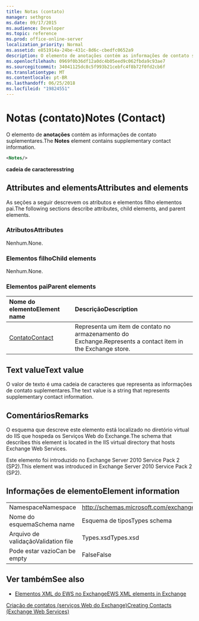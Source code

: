 ```yaml
---
title: Notas (contato)
manager: sethgros
ms.date: 09/17/2015
ms.audience: Developer
ms.topic: reference
ms.prod: office-online-server
localization_priority: Normal
ms.assetid: e851914a-24be-431c-8d6c-cbedfc0652a9
description: O elemento de anotações contém as informações de contato suplementares.
ms.openlocfilehash: 0969f0b36df12a0dc4b05eed9c062fbda9c93ae7
ms.sourcegitcommit: 34041125dc8c5f993b21cebfc4f8b72f0fd2cb6f
ms.translationtype: MT
ms.contentlocale: pt-BR
ms.lasthandoff: 06/25/2018
ms.locfileid: "19824551"
---
```

# <a name="notes-contact"></a><span data-ttu-id="d0c25-103">Notas (contato)</span><span class="sxs-lookup"><span data-stu-id="d0c25-103">Notes (Contact)</span></span>

<span data-ttu-id="d0c25-104">O elemento de **anotações** contém as informações de contato suplementares.</span><span class="sxs-lookup"><span data-stu-id="d0c25-104">The **Notes** element contains supplementary contact information.</span></span> 
  
```XML
<Notes/>
```

 <span data-ttu-id="d0c25-105">**cadeia de caracteres**</span><span class="sxs-lookup"><span data-stu-id="d0c25-105">**string**</span></span>
## <a name="attributes-and-elements"></a><span data-ttu-id="d0c25-106">Attributes and elements</span><span class="sxs-lookup"><span data-stu-id="d0c25-106">Attributes and elements</span></span>

<span data-ttu-id="d0c25-107">As seções a seguir descrevem os atributos e elementos filho elementos pai.</span><span class="sxs-lookup"><span data-stu-id="d0c25-107">The following sections describe attributes, child elements, and parent elements.</span></span>
  
### <a name="attributes"></a><span data-ttu-id="d0c25-108">Atributos</span><span class="sxs-lookup"><span data-stu-id="d0c25-108">Attributes</span></span>

<span data-ttu-id="d0c25-109">Nenhum.</span><span class="sxs-lookup"><span data-stu-id="d0c25-109">None.</span></span>
  
### <a name="child-elements"></a><span data-ttu-id="d0c25-110">Elementos filho</span><span class="sxs-lookup"><span data-stu-id="d0c25-110">Child elements</span></span>

<span data-ttu-id="d0c25-111">Nenhum.</span><span class="sxs-lookup"><span data-stu-id="d0c25-111">None.</span></span>
  
### <a name="parent-elements"></a><span data-ttu-id="d0c25-112">Elementos pai</span><span class="sxs-lookup"><span data-stu-id="d0c25-112">Parent elements</span></span>

|<span data-ttu-id="d0c25-113">**Nome do elemento**</span><span class="sxs-lookup"><span data-stu-id="d0c25-113">**Element name**</span></span>|<span data-ttu-id="d0c25-114">**Descrição**</span><span class="sxs-lookup"><span data-stu-id="d0c25-114">**Description**</span></span>|
|:-----|:-----|
|[<span data-ttu-id="d0c25-115">Contato</span><span class="sxs-lookup"><span data-stu-id="d0c25-115">Contact</span></span>](contact.md) <br/> |<span data-ttu-id="d0c25-116">Representa um item de contato no armazenamento do Exchange.</span><span class="sxs-lookup"><span data-stu-id="d0c25-116">Represents a contact item in the Exchange store.</span></span>  <br/> |
   
## <a name="text-value"></a><span data-ttu-id="d0c25-117">Text value</span><span class="sxs-lookup"><span data-stu-id="d0c25-117">Text value</span></span>

<span data-ttu-id="d0c25-118">O valor de texto é uma cadeia de caracteres que representa as informações de contato suplementares.</span><span class="sxs-lookup"><span data-stu-id="d0c25-118">The text value is a string that represents supplementary contact information.</span></span>
  
## <a name="remarks"></a><span data-ttu-id="d0c25-119">Comentários</span><span class="sxs-lookup"><span data-stu-id="d0c25-119">Remarks</span></span>

<span data-ttu-id="d0c25-120">O esquema que descreve este elemento está localizado no diretório virtual do IIS que hospeda os Serviços Web do Exchange.</span><span class="sxs-lookup"><span data-stu-id="d0c25-120">The schema that describes this element is located in the IIS virtual directory that hosts Exchange Web Services.</span></span>
  
<span data-ttu-id="d0c25-121">Este elemento foi introduzido no Exchange Server 2010 Service Pack 2 (SP2).</span><span class="sxs-lookup"><span data-stu-id="d0c25-121">This element was introduced in Exchange Server 2010 Service Pack 2 (SP2).</span></span>
  
## <a name="element-information"></a><span data-ttu-id="d0c25-122">Informações de elemento</span><span class="sxs-lookup"><span data-stu-id="d0c25-122">Element information</span></span>

|||
|:-----|:-----|
|<span data-ttu-id="d0c25-123">Namespace</span><span class="sxs-lookup"><span data-stu-id="d0c25-123">Namespace</span></span>  <br/> |http://schemas.microsoft.com/exchange/services/2006/types  <br/> |
|<span data-ttu-id="d0c25-124">Nome do esquema</span><span class="sxs-lookup"><span data-stu-id="d0c25-124">Schema name</span></span>  <br/> |<span data-ttu-id="d0c25-125">Esquema de tipos</span><span class="sxs-lookup"><span data-stu-id="d0c25-125">Types schema</span></span>  <br/> |
|<span data-ttu-id="d0c25-126">Arquivo de validação</span><span class="sxs-lookup"><span data-stu-id="d0c25-126">Validation file</span></span>  <br/> |<span data-ttu-id="d0c25-127">Types.xsd</span><span class="sxs-lookup"><span data-stu-id="d0c25-127">Types.xsd</span></span>  <br/> |
|<span data-ttu-id="d0c25-128">Pode estar vazio</span><span class="sxs-lookup"><span data-stu-id="d0c25-128">Can be empty</span></span>  <br/> |<span data-ttu-id="d0c25-129">False</span><span class="sxs-lookup"><span data-stu-id="d0c25-129">False</span></span>  <br/> |
   
## <a name="see-also"></a><span data-ttu-id="d0c25-130">Ver também</span><span class="sxs-lookup"><span data-stu-id="d0c25-130">See also</span></span>



- [<span data-ttu-id="d0c25-131">Elementos XML do EWS no Exchange</span><span class="sxs-lookup"><span data-stu-id="d0c25-131">EWS XML elements in Exchange</span></span>](ews-xml-elements-in-exchange.md)


[<span data-ttu-id="d0c25-132">Criação de contatos (serviços Web do Exchange)</span><span class="sxs-lookup"><span data-stu-id="d0c25-132">Creating Contacts (Exchange Web Services)</span></span>](http://msdn.microsoft.com/library/4845917e-70d1-481c-bbd7-011ec6571789%28Office.15%29.aspx)

